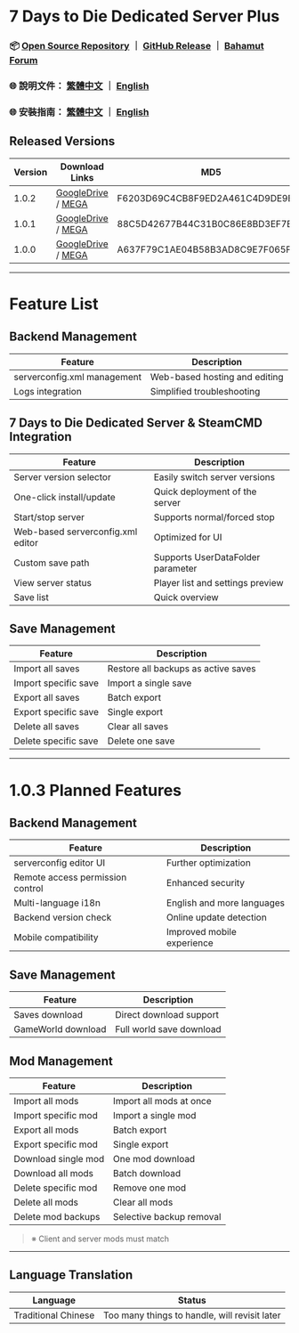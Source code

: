 # 7 Days to Die Dedicated Server Plus

### 📦 [Open Source Repository](https://github.com/waynechen251/7-days-to-die-dedicated-server-plus.git) ｜ [GitHub Release](https://github.com/waynechen251/7-days-to-die-dedicated-server-plus/releases) ｜ [Bahamut Forum](https://forum.gamer.com.tw/Co.php?bsn=24608&sn=6631)

### 🌐 說明文件： [繁體中文](https://github.com/waynechen251/7-days-to-die-dedicated-server-plus/blob/main/readme.md) ｜ [English](https://github.com/waynechen251/7-days-to-die-dedicated-server-plus/blob/main/readme.en.md)

### 🌐 安裝指南： [繁體中文](https://github.com/waynechen251/7-days-to-die-dedicated-server-plus/blob/main/docs/install.md) ｜ [English](https://github.com/waynechen251/7-days-to-die-dedicated-server-plus/blob/main/docs/install.en.md)

## Released Versions

| Version | Download Links                                                                                                                                                            | MD5                              | Release Date |
| ------- | ------------------------------------------------------------------------------------------------------------------------------------------------------------------------- | -------------------------------- | ------------ |
| 1.0.2   | [GoogleDrive](https://drive.google.com/file/d/1jZUoiq1JUw8f0PNUuTMRfAslME2b3_0w/view) / [MEGA](https://mega.nz/file/OVtQlSAS#pH5iiv6cwg6upR6hgNsrI83fI3tEG-R-24_SOpKtVwI) | F6203D69C4CB8F9ED2A461C4D9DE9E5A | 2025-08-17   |
| 1.0.1   | [GoogleDrive](https://drive.google.com/file/d/1rtdseTAagd5p4YXTDjvwIklcCeqggs25/view) / [MEGA](https://mega.nz/file/HAsX3T4A#YtC4N163VSh7rv9MAOEH0dU4QuJcvNVbuPYD8F2VPlo) | 88C5D42677B44C31B0C86E8BD3EF7B3F | 2025-08-12   |
| 1.0.0   | [GoogleDrive](https://drive.google.com/file/d/1H-lRoq2Xy35WPMZUeWU5E1R64IN_nQ5n/view) / [MEGA](https://mega.nz/file/aUNhnAxS#tnK-_t_AdD4M63KXluIpWQ2mMpNGQ8dEg5EGp5QHZqI) | A637F79C1AE04B58B3AD8C9E7F065F2F | 2025-08-10   |

---

# Feature List

## Backend Management

| Feature                     | Description                   |
| --------------------------- | ----------------------------- |
| serverconfig.xml management | Web-based hosting and editing |
| Logs integration            | Simplified troubleshooting    |

## 7 Days to Die Dedicated Server & SteamCMD Integration

| Feature                           | Description                       |
| --------------------------------- | --------------------------------- |
| Server version selector           | Easily switch server versions     |
| One-click install/update          | Quick deployment of the server    |
| Start/stop server                 | Supports normal/forced stop       |
| Web-based serverconfig.xml editor | Optimized for UI                  |
| Custom save path                  | Supports UserDataFolder parameter |
| View server status                | Player list and settings preview  |
| Save list                         | Quick overview                    |

## Save Management

| Feature              | Description                         |
| -------------------- | ----------------------------------- |
| Import all saves     | Restore all backups as active saves |
| Import specific save | Import a single save                |
| Export all saves     | Batch export                        |
| Export specific save | Single export                       |
| Delete all saves     | Clear all saves                     |
| Delete specific save | Delete one save                     |

---

# 1.0.3 Planned Features

## Backend Management

| Feature                          | Description                |
| -------------------------------- | -------------------------- |
| serverconfig editor UI           | Further optimization       |
| Remote access permission control | Enhanced security          |
| Multi-language i18n              | English and more languages |
| Backend version check            | Online update detection    |
| Mobile compatibility             | Improved mobile experience |

## Save Management

| Feature            | Description              |
| ------------------ | ------------------------ |
| Saves download     | Direct download support  |
| GameWorld download | Full world save download |

## Mod Management

| Feature             | Description              |
| ------------------- | ------------------------ |
| Import all mods     | Import all mods at once  |
| Import specific mod | Import a single mod      |
| Export all mods     | Batch export             |
| Export specific mod | Single export            |
| Download single mod | One mod download         |
| Download all mods   | Batch download           |
| Delete specific mod | Remove one mod           |
| Delete all mods     | Clear all mods           |
| Delete mod backups  | Selective backup removal |

> ※ Client and server mods must match

---

## Language Translation

| Language            | Status                                        |
| ------------------- | --------------------------------------------- |
| Traditional Chinese | Too many things to handle, will revisit later |

